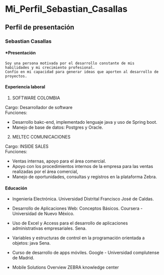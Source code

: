 # Mi_Perfil_Sebastian_Casallas

## Perfil de presentación 

### Sebastian Casallas

#### *Presentación

```
Soy una persona motivada por el desarrollo constante de mis habilidades y mi crecimiento profesional.   
Confío en mi capacidad para generar ideas que aporten al desarrollo de proyectos.
```

#### Experiencia laboral

1. SOFTWARE COLOMBIA

Cargo: Desarrollador de software   
Funciones:
* Desarrollo bakc-end, implementado lenguaje java y uso de Spring boot.
* Manejo de base de datos: Postgres y Oracle.

2. MELTEC COMUNICACIONES

Cargo: INSIDE SALES   
Funciones: 
* Ventas internas, apoyo para el área comercial. 
* Apoyo con los procedimientos internos de la empresa para las ventas realizadas por el área comercial, 
* Manejo de oportunidades, consultas y registros en la plataforma Zebra.

#### Educación

* Ingeniería Electrónica. 
      Universidad Distrital Francisco José de Caldas.

* Desarrollo de Aplicaciones Web: Conceptos Básicos. 
      Coursera - Universidad de Nuevo México.

* Uso de Excel y Access para el desarrollo de aplicaciones administrativas empresariales. 
      Sena.

* Variables y estructuras de control en la programación orientada a objetos: java
      Sena.

* Curso de desarrollo de apps móviles.
      Google - Universidad complutense de Madrid.

* Mobile Solutions Overview
      ZEBRA knowledge center
